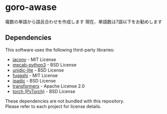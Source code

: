 # goro-awase
複数の単語から語呂合わせを作成します
現在、単語数は7語以下をお勧めします

## Dependencies
This software uses the following third-party libraries:

- [jaconv](https://pypi.org/project/jaconv/) - MIT License
- [mecab-python3](https://pypi.org/project/mecab-python3/) - BSD License
- [unidic-lite](https://pypi.org/project/unidic-lite/) - BSD License
- [fugashi](https://pypi.org/project/fugashi/) - MIT License
- [ipadic](https://pypi.org/project/ipadic/) - BSD License
- [transformers](https://pypi.org/project/transformers/) - Apache License 2.0
- [torch (PyTorch)](https://pypi.org/project/torch/) - BSD License

These dependencies are not bundled with this repository.  
Please refer to each project for license details.
